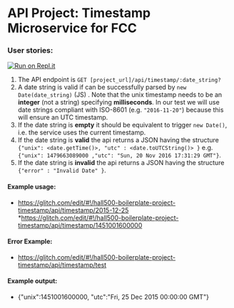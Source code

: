 
# API Project: Timestamp Microservice for FCC

### User stories:

[![Run on Repl.it](https://glitch.com/edit/#!/hall500-boilerplate-project-timestamp)](https://glitch.com/edit/#!/hall500-boilerplate-project-timestamp)

1. The API endpoint is `GET [project_url]/api/timestamp/:date_string?`
2. A date string is valid if can be successfully parsed by `new Date(date_string)` (JS) . Note that the unix timestamp needs to be an **integer** (not a string) specifying **milliseconds**. In our test we will use date strings compliant with ISO-8601 (e.g. `"2016-11-20"`) because this will ensure an UTC timestamp.
3. If the date string is **empty** it should be equivalent to trigger `new Date()`, i.e. the service uses the current timestamp.
4. If the date string is **valid** the api returns a JSON having the structure 
`{"unix": <date.getTime()>, "utc" : <date.toUTCString()> }`
e.g. `{"unix": 1479663089000 ,"utc": "Sun, 20 Nov 2016 17:31:29 GMT"}`.
5. If the date string is **invalid** the api returns a JSON having the structure `{"error" : "Invalid Date" }`.

#### Example usage:
* https://glitch.com/edit/#!/hall500-boilerplate-project-timestamp/api/timestamp/2015-12-25
*https://glitch.com/edit/#!/hall500-boilerplate-project-timestamp/api/timestamp/1451001600000

#### Error Example:
* https://glitch.com/edit/#!/hall500-boilerplate-project-timestamp/api/timestamp/test

#### Example output:
* {"unix":1451001600000, "utc":"Fri, 25 Dec 2015 00:00:00 GMT"}

